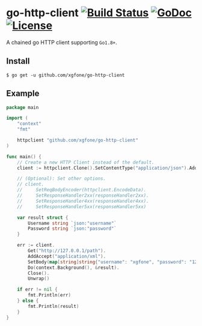 # go-http-client [![Build Status](https://api.travis-ci.com/xgfone/go-http-client.svg?branch=master)](https://travis-ci.com/github/xgfone/go-http-client) [![GoDoc](https://pkg.go.dev/badge/github.com/xgfone/go-http-client)](https://pkg.go.dev/github.com/xgfone/go-http-client) [![License](https://img.shields.io/badge/License-Apache%202.0-blue.svg?style=flat-square)](https://raw.githubusercontent.com/xgfone/go-http-client/master/LICENSE)

A chained go HTTP client supporting `Go1.8+`.

## Install

```shell
$ go get -u github.com/xgfone/go-http-client
```

## Example

```go
package main

import (
	"context"
	"fmt"

	httpclient "github.com/xgfone/go-http-client"
)

func main() {
	// Create a new HTTP Client instead of the default.
	client := httpclient.Clone().SetContentType("application/json").AddAccept("application/json")

	// (Optional): Set other options.
	// client.
	//     SetReqBodyEncoder(httpclient.EncodeData).
	//     SetResponseHandler2xx(responseHandler2xx).
	//     SetResponseHandler4xx(responseHandler4xx).
	//     SetResponseHandler5xx(responseHandler5xx)

	var result struct {
		Username string `json:"username"`
		Password string `json:"password"`
	}

	err := client.
		Get("http://127.0.0.1/path").
		AddAccept("application/xml").
		SetBody(map[string]string{"username": "xgfone", "password": "123456"}).
		Do(context.Background(), &result).
		Close().
		Unwrap()

	if err != nil {
		fmt.Println(err)
	} else {
		fmt.Println(result)
	}
}
```
